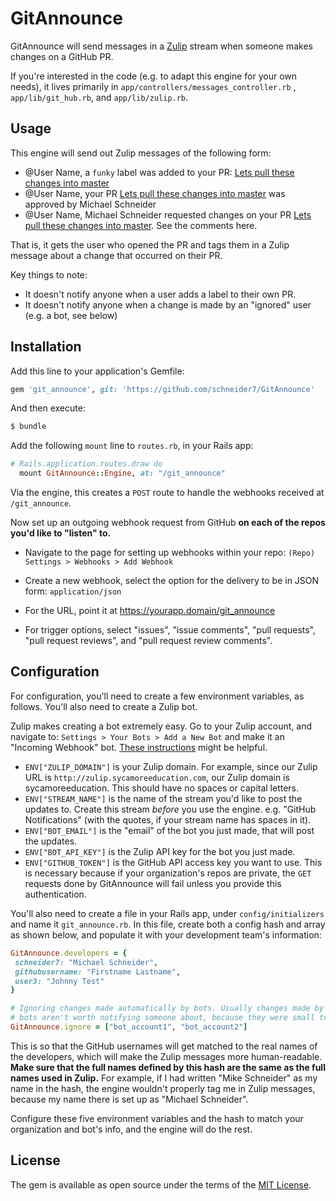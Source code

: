 # GitAnnounce
GitAnnounce will send messages in a [Zulip](https://zulipchat.com/) stream when someone makes changes on a GitHub PR. 

If you're interested in the code (e.g. to adapt this engine for your own needs), it lives primarily in `app/controllers/messages_controller.rb` , `app/lib/git_hub.rb`, and `app/lib/zulip.rb`.


## Usage

This engine will send out Zulip messages of the following form:

- @User Name, a `funky` label was added to your PR:  [Lets pull these changes into master](https://github.com)
- @User Name, your PR [Lets pull these changes into master](https://github.com) was approved by Michael Schneider
- @User Name, Michael Schneider requested changes on your PR [Lets pull these changes into master](https://github.com). See the comments here.

That is, it gets the user who opened the PR and tags them in a Zulip message about a change that occurred on their PR.

Key things to note: 

- It doesn't notify anyone when a user adds a label to their own PR.
- It doesn't notify anyone when a change is made by an "ignored" user (e.g. a bot, see below)

## Installation
Add this line to your application's Gemfile:

```ruby
gem 'git_announce', git: 'https://github.com/schneider7/GitAnnounce'
```

And then execute:
```bash
$ bundle
```

Add the following `mount` line to `routes.rb`, in your Rails app:

```ruby
# Rails.application.routes.draw do
  mount GitAnnounce::Engine, at: "/git_announce"
```

Via the engine, this creates a `POST` route to handle the webhooks received at `/git_announce`.

Now set up an outgoing webhook request from GitHub **on each of the repos you'd like to "listen" to.**

  - Navigate to the page for setting up webhooks within your repo: `(Repo) Settings > Webhooks > Add Webhook` 

  - Create a new webhook, select the option for the delivery to be in JSON form: `application/json`
  
  - For the URL, point it at https://yourapp.domain/git_announce
  
  - For trigger options, select "issues", "issue comments", "pull requests", "pull request reviews", and "pull request review comments". 

## Configuration

For configuration, you'll need to create a few environment variables, as follows. You'll also need to create a Zulip bot.

Zulip makes creating a bot extremely easy. Go to your Zulip account, and navigate to: `Settings > Your Bots > Add a New Bot` and make it an "Incoming Webhook" bot. [These instructions](https://zulipchat.com/api/api-keys) might be helpful.

 - `ENV["ZULIP_DOMAIN"]` is your Zulip domain. For example, since our Zulip URL is `http://zulip.sycamoreeducation.com`, our Zulip domain is sycamoreeducation. This should have no spaces or capital letters.
 - `ENV["STREAM_NAME"]` is the name of the stream you'd like to post the updates to. Create this stream *before* you use the engine. e.g. "GitHub Notifications" (with the quotes, if your stream name has spaces in it).
 - `ENV["BOT_EMAIL"]` is the "email" of the bot you just made, that will post the updates.
 - `ENV["BOT_API_KEY"]` is the Zulip API key for the bot you just made.
 - `ENV["GITHUB_TOKEN"]` is the GitHub API access key you want to use. This is necessary because if your organization's repos are private, the `GET` requests done by GitAnnounce will fail unless you provide this authentication.

 You'll also need to create a file in your Rails app, under `config/initializers` and name it `git_announce.rb`. In this file, create both a config hash and array as shown below, and populate it with your development team's information:

 ```ruby
GitAnnounce.developers = {
  schneider7: "Michael Schneider",
  githubusername: "Firstname Lastname",
  user3: "Johnny Test"
}

# Ignoring changes made automatically by bots. Usually changes made by 
# bots aren't worth notifying someone about, because they were small to begin with.
GitAnnounce.ignore = ["bot_account1", "bot_account2"]

```

 This is so that the GitHub usernames will get matched to the real names of the developers, which will make the Zulip messages more human-readable. **Make sure that the full names defined by this hash are the same as the full names used in Zulip.** For example, if I had written "Mike Schneider" as my name in the hash, the engine wouldn't properly tag me in Zulip messages, because my name there is set up as "Michael Schneider".

Configure these five environment variables and the hash to match your organization and bot's info, and the engine will do the rest.

## License
The gem is available as open source under the terms of the [MIT License](https://opensource.org/licenses/MIT).
